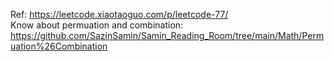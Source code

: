 Ref: https://leetcode.xiaotaoguo.com/p/leetcode-77/  
Know about permuation and combination: https://github.com/SazinSamin/Samin_Reading_Room/tree/main/Math/Permuation%26Combination
